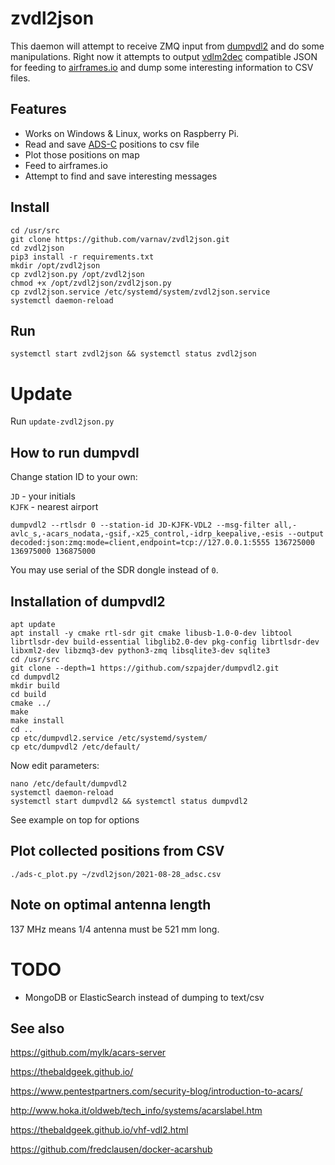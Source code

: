 # zvdl2json

This daemon will attempt to receive ZMQ input from [dumpvdl2](https://github.com/szpajder/dumpvdl2/) and do some manipulations.
Right now it attempts to output [vdlm2dec](https://github.com/TLeconte/vdlm2dec) compatible JSON for feeding to [airframes.io](https://airframes.io) and dump some interesting information to CSV files.

## Features

* Works on Windows & Linux, works on Raspberry Pi.
* Read and save [ADS-C](https://code7700.com/surveillance_ads-c.htm) positions to csv file
* Plot those positions on map
* Feed to airframes.io
* Attempt to find and save interesting messages

## Install

```shell
cd /usr/src
git clone https://github.com/varnav/zvdl2json.git
cd zvdl2json
pip3 install -r requirements.txt
mkdir /opt/zvdl2json
cp zvdl2json.py /opt/zvdl2json
chmod +x /opt/zvdl2json/zvdl2json.py
cp zvdl2json.service /etc/systemd/system/zvdl2json.service
systemctl daemon-reload
```

## Run 

```shell
systemctl start zvdl2json && systemctl status zvdl2json
```

# Update

Run `update-zvdl2json.py`

## How to run dumpvdl

Change station ID to your own:

`JD` - your initials  
`KJFK` - nearest airport

```shell
dumpvdl2 --rtlsdr 0 --station-id JD-KJFK-VDL2 --msg-filter all,-avlc_s,-acars_nodata,-gsif,-x25_control,-idrp_keepalive,-esis --output decoded:json:zmq:mode=client,endpoint=tcp://127.0.0.1:5555 136725000 136975000 136875000
```

You may use serial of the SDR dongle instead of `0`.

## Installation of dumpvdl2

```shell
apt update
apt install -y cmake rtl-sdr git cmake libusb-1.0-0-dev libtool librtlsdr-dev build-essential libglib2.0-dev pkg-config librtlsdr-dev libxml2-dev libzmq3-dev python3-zmq libsqlite3-dev sqlite3 
cd /usr/src
git clone --depth=1 https://github.com/szpajder/dumpvdl2.git
cd dumpvdl2
mkdir build
cd build
cmake ../
make
make install
cd ..
cp etc/dumpvdl2.service /etc/systemd/system/
cp etc/dumpvdl2 /etc/default/
```

Now edit parameters:

```shell
nano /etc/default/dumpvdl2
systemctl daemon-reload
systemctl start dumpvdl2 && systemctl status dumpvdl2
```

See example on top for options

## Plot collected positions from CSV

```shell
./ads-c_plot.py ~/zvdl2json/2021-08-28_adsc.csv
```

## Note on optimal antenna length

137 MHz means 1/4 antenna must be 521 mm long.

# TODO

* MongoDB or ElasticSearch instead of dumping to text/csv

## See also

https://github.com/mylk/acars-server

https://thebaldgeek.github.io/

https://www.pentestpartners.com/security-blog/introduction-to-acars/

http://www.hoka.it/oldweb/tech_info/systems/acarslabel.htm

https://thebaldgeek.github.io/vhf-vdl2.html

https://github.com/fredclausen/docker-acarshub